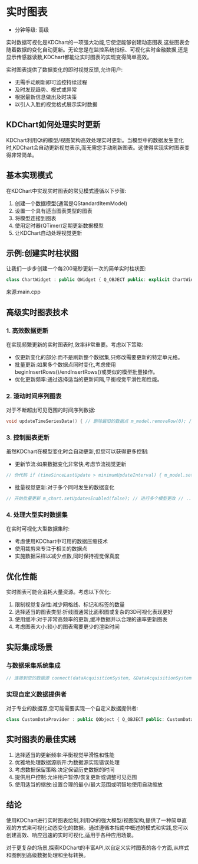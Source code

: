 # 实时图表

- 分钟等级: 高级

实时数据可视化是KDChart的一项强大功能,它使您能够创建动态图表,这些图表会随着数据的变化自动更新。无论您是在监控系统指标、可视化实时金融数据,还是显示传感器读数,KDChart都能让实时图表的实现变得简单高效。

实时图表提供了数据变化的即时视觉反馈,允许用户:

* 无需手动刷新即可监控持续过程
* 及时发现趋势、模式或异常
* 根据最新信息做出及时决策
* 以引人入胜的视觉格式展示实时数据

## KDChart如何处理实时更新

KDChart利用Qt的模型/视图架构高效处理实时更新。当模型中的数据发生变化时,KDChart会自动更新视觉表示,而无需您手动刷新图表。这使得实现实时图表变得非常简单。

## 基本实现模式

在KDChart中实现实时图表的常见模式遵循以下步骤:

1. 创建一个数据模型(通常是QStandardItemModel)
2. 设置一个具有适当图表类型的图表
3. 将模型连接到图表
4. 使用定时器(QTimer)定期更新数据模型
5. 让KDChart自动处理视觉更新

## 示例:创建实时柱状图

让我们一步步创建一个每200毫秒更新一次的简单实时柱状图:

```cpp
class ChartWidget : public QWidget { Q_OBJECT public: explicit ChartWidget(QWidget *parent = nullptr) : QWidget(parent) { // 初始化数据模型 m_model.insertRows(0, 2, QModelIndex()); m_model.insertColumns(0, 3, QModelIndex()); // 填充初始数据 for (int row = 0; row < 3; ++row) { for (int column = 0; column < 3; ++column) { QModelIndex index = m_model.index(row, column, QModelIndex()); m_model.setData(index, QVariant(row + 1 * column)); } } // 创建柱状图并连接到模型 auto *diagram = new KDChart::BarDiagram; diagram->setModel(&m_model); // 设置图表并添加图表 m_chart.coordinatePlane()->replaceDiagram(diagram); // 创建布局并添加图表 auto *layout = new QVBoxLayout(this); layout->addWidget(&m_chart); setLayout(layout); // 创建并启动定时器以更新 m_timer = new QTimer(this); connect(m_timer, &QTimer::timeout, this, &ChartWidget::slotTimeout); m_timer->start(200); // 每200毫秒更新一次 } private slots: void slotTimeout() { // 获取要更新的模型索引 QModelIndex index = m_model.index(0, 1, QModelIndex()); // 计算新值(在1-24之间循环) qreal value = (m_model.data(index).toInt() % 24) + 1; // 更新模型 - 图表将自动更新 m_model.setData(index, value); } private: KDChart::Chart m_chart; QStandardItemModel m_model; QTimer *m_timer; };
```

来源:main.cpp

## 高级实时图表技术

### 1. 高效数据更新

在实现频繁更新的实时图表时,效率非常重要。考虑以下策略:

* 仅更新变化的部分:而不是刷新整个数据集,只修改需要更新的特定单元格。
* 批量更新:如果多个数据点同时变化,考虑使用beginInsertRows()/endInsertRows()或类似的模型批量操作。
* 优化更新频率:通过选择适当的更新间隔,平衡视觉平滑性和性能。

### 2. 滚动时间序列图表

对于不断超出可见范围的时间序列数据:

```cpp
void updateTimeSeriesData() { // 删除最旧的数据点 m_model.removeRow(0); // 在末尾添加新的数据点 int lastRow = m_model.rowCount(); m_model.insertRow(lastRow); m_model.setData(m_model.index(lastRow, 0), QDateTime::currentDateTime()); m_model.setData(m_model.index(lastRow, 1), getNewDataValue()); // 可选:调整可见范围 if (m_autoScroll) { m_chart.coordinatePlane()->adjustRangesToData(); // 或者设置固定的可见范围: // setVisibleRange(QDateTime::currentDateTime().addSecs(-60), QDateTime::currentDateTime()); } }
```

### 3. 控制图表更新

虽然KDChart在模型变化时会自动更新,但您可以获得更多控制:

* 更新节流:如果数据变化非常快,考虑节流视觉更新

```cpp
// 伪代码 if (timeSinceLastUpdate > minimumUpdateInterval) { m_model.setData(index, newValue); lastUpdateTime = currentTime; }
```

* 批量视觉更新:对于多个同时发生的数据变化

```cpp
// 开始批量更新 m_chart.setUpdatesEnabled(false); // 进行多个模型更改 // ... // 结束批量更新并刷新 m_chart.setUpdatesEnabled(true); m_chart.update();
```

### 4. 处理大型实时数据集

在实时可视化大型数据集时:

* 考虑使用KDChart中可用的数据压缩技术
* 使用裁剪来专注于相关的数据点
* 实施数据采样以减少点数,同时保持视觉保真度

## 优化性能

实时图表可能会消耗大量资源。考虑以下优化:

1. 限制视觉复杂性:减少网格线、标记和标签的数量
2. 选择适当的图表类型:折线图通常比面积图或复杂的3D可视化表现更好
3. 使用缓冲:对于非常高频率的更新,缓冲数据并以合理的速率更新图表
4. 考虑图表大小:较小的图表需要更少的渲染时间

## 实际集成场景

### 与数据采集系统集成

```cpp
// 连接到您的数据源 connect(dataAcquisitionSystem, &DataAcquisitionSystem::newDataAvailable, this, &ChartWidget::onNewDataAvailable); // 处理传入数据 void ChartWidget::onNewDataAvailable(const QVector<double> &newData) { // 更新您的模型 for (int i = 0; i < newData.size(); ++i) { if (i < m_model.columnCount()) { m_model.setData(m_model.index(0, i), newData[i]); } } }
```

### 实现自定义数据提供者

对于专业的数据源,您可能需要实现一个自定义数据提供者:

```cpp
class CustomDataProvider : public QObject { Q_OBJECT public: CustomDataProvider(QStandardItemModel *targetModel, QObject *parent = nullptr) : QObject(parent), m_targetModel(targetModel) { // 开始数据采集 startDataAcquisition(); } signals: void dataUpdated(); private slots: void processNewData(const QByteArray &rawData) { // 处理原始数据 double processedValue = extractValue(rawData); // 更新模型 QModelIndex index = m_targetModel->index(0, 1); m_targetModel->setData(index, processedValue); emit dataUpdated(); } private: QStandardItemModel *m_targetModel; };
```

## 实时图表的最佳实践

1. 选择适当的更新频率:平衡视觉平滑性和性能
2. 优雅地处理数据源断开:为数据源实现错误处理
3. 考虑数据保留策略:决定保留历史数据的时间
4. 提供用户控制:允许用户暂停/恢复更新或调整可见范围
5. 使用适当的缩放:设置合理的最小/最大范围或明智地使用自动缩放

## 结论

使用KDChart进行实时图表绘制,利用Qt的强大模型/视图架构,提供了一种简单直观的方式来可视化动态变化的数据。通过遵循本指南中概述的模式和实践,您可以创建高效、响应迅速的实时可视化,适用于各种应用场景。

对于更复杂的场景,探索KDChart的丰富API,以自定义实时图表的各个方面,从样式和图例到高级数据处理和坐标转换。